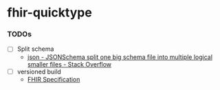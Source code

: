 fhir-quicktype
==============
### TODOs
- [ ] Split schema
  - [json - JSONSchema split one big schema file into multiple logical smaller files - Stack Overflow](https://stackoverflow.com/questions/18376215/jsonschema-split-one-big-schema-file-into-multiple-logical-smaller-files)
- [ ] versioned build
  - [FHIR Specification](http://hl7.org/fhir/directory.html)
